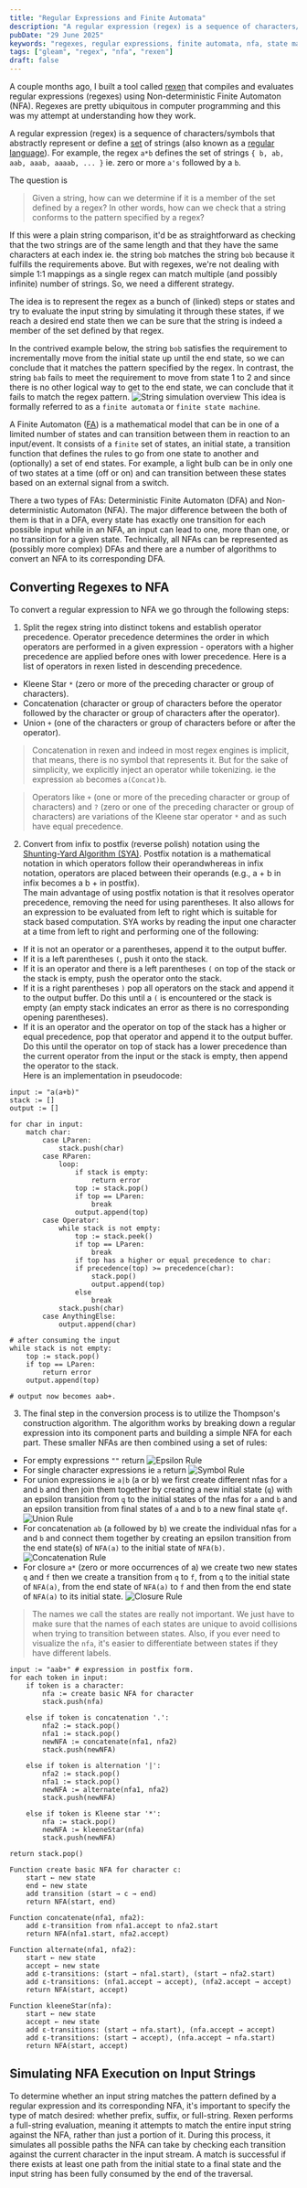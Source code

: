 ```yaml
---
title: "Regular Expressions and Finite Automata"
description: "A regular expression (regex) is a sequence of characters/symbols that abstractly represent or define a set of strings (also known as a regular language)."
pubDate: "29 June 2025"
keywords: "regexes, regular expressions, finite automata, nfa, state machine, tonie, victor, nwanochi, chisom, nigeria, regex, shunting yard algorithm, thomspsons construction, tonie victor, software engineer, gleam, rexen"
tags: ["gleam", "regex", "nfa", "rexen"]
draft: false
---
```


A couple months ago, I built a tool called [rexen](https://github.com/tonievictor/rexen) that compiles and evaluates regular expressions (regexes) using Non-deterministic Finite Automaton (NFA). Regexes are pretty ubiquitous in computer programming and this was my attempt at understanding how they work. 

A regular expression (regex) is a sequence of characters/symbols that abstractly
represent or define a [set](https://en.wikipedia.org/wiki/Set_(mathematics)) of strings (also known as a [regular language](https://en.wikipedia.org/wiki/Regular_language)). For
example, the regex `a*b` defines the set of strings `{ b, ab, aab, aaab, aaaab,
... }` ie. zero or more `a's` followed by a `b`.

The question is 
> Given a string, how can we determine if it is a member of the set defined by
> a regex? In other words, how can we check that a string conforms to the
> pattern specified by a regex?

If this were a plain string comparison, it'd be as straightforward as checking
that the two strings are of the same length and that they have the same
characters at each index ie. the string `bob` matches the string `bob` because it
fulfills the requirements above. But with regexes, we're not dealing with simple 1:1
mappings as a single regex can match multiple (and possibly infinite) number of strings.
So, we need a different strategy.

The idea is to represent the regex as a bunch of (linked) steps or states and
try to evaluate the input string by simulating it through these states, if we
reach a desired end state then we can be sure that the string is indeed a member
of the set defined by that regex. 

In the contrived example below, the string `bob` satisfies the
requirement to incrementally move from the initial state up until the end state, so we
can conclude that it matches the pattern specified by the regex. In contrast,
the string `bab` fails to meet the requirement to move from state 1 to 2 and
since there is no other logical way to get to the end state, we can conclude that it
fails to match the regex pattern.
![String simulation overview](/images/bobbab.png)
This idea is formally referred to as a `finite automata` or `finite state machine`.

A Finite Automaton ([FA](https://en.wikipedia.org/wiki/Finite-state_machine)) is a mathematical model that can be in one 
of a limited number of states and can transition between them in reaction to an input/event. 
It consists of a `finite` set of states, an initial state, a transition function that defines
the rules to go from one state to another and (optionally) a set of end states. For example, a light bulb can be
in only one of two states at a time (off or on) and can transition between these
states based on an external signal from a switch. 

There a two types of FAs: Deterministic Finite Automaton (DFA) and Non-deterministic Automaton (NFA).
The major difference between the both of them is that in a DFA, every state has exactly one transition for each 
possible input while in an NFA, an input can lead to one, more than one, or no transition for a given state. Technically, all NFAs can be represented as (possibly more complex) DFAs and there are a number of algorithms to convert an NFA to its corresponding DFA.

## Converting Regexes to NFA
To convert a regular expression to NFA we go through the following steps:
1. Split the regex string into distinct tokens and establish operator
precedence. Operator precedence determines the order in which operators are
performed in a given expression - operators with a higher precedence are applied
before ones with lower precedence. Here is a list of operators in rexen listed
in descending precedence.
- Kleene Star `*` (zero or more of the preceding character or group of characters).
- Concatenation (character or group of characters before the operator followed
by the character or group of characters after the operator).
- Union `+` (one of the characters or group of characters before or
after the operator).
> Concatenation in rexen and indeed in most regex engines is implicit, that
> means, there is no symbol that represents it. But for the sake of
> simplicity, we explicitly inject an operator while tokenizing. ie the expression `ab` becomes `a(Concat)b`. 

> Operators like `+` (one or more of the preceding character or group of
> characters) and `?` (zero or one of the preceding character or group of
> characters) are variations of the Kleene star operator `*` and as such have
> equal precedence.
2. Convert from infix to postfix (reverse polish) notation using the [Shunting-Yard Algorithm
(SYA)](). Postfix notation is a mathematical notation in which operators follow
their operandwhereas in infix notation, operators are placed between their
operands (e.g., a + b in infix becomes a b + in postfix).  
The main advantage of using postfix notation is that it resolves operator
precedence, removing the need for using parentheses. It also allows for an
expression to be evaluated from left to right which is suitable for stack based
computation. SYA works by reading the input one character at a time from left to
right and performing one of the following:
- If it is not an operator or a parentheses, append it to the output buffer.
- If it is a left parentheses `(`, push it onto the stack.
- If it is an operator and there is a left parentheses `(` on
  top of the stack or the stack is empty, push the operator onto the stack.
- If it is a right parentheses `)` pop all operators on the stack and append it to the
output buffer. Do this until a `(` is encountered or the stack is empty
(an empty stack indicates an error as there is no corresponding opening
parentheses).
- If it is an operator and the operator on top of the stack
has a higher or equal precedence, pop that operator and append it to the output
buffer. Do this until the operator on top of stack has a lower precedence than
the current operator from the input or the stack is empty, then append the operator to the stack.  
Here is an implementation in pseudocode:
```
input := "a(a+b)"
stack := []
output := []

for char in input:
    match char:
        case LParen: 
            stack.push(char)
        case RParen:
            loop:
                if stack is empty:
                    return error
                top := stack.pop()
                if top == LParen:
                    break
                output.append(top)
        case Operator:
            while stack is not empty:
                top := stack.peek()
                if top == LParen:
                    break
                if top has a higher or equal precedence to char:
                if precedence(top) >= precedence(char):
                    stack.pop()
                    output.append(top)
                else
                    break
            stack.push(char)
        case AnythingElse:
            output.append(char)

# after consuming the input
while stack is not empty:
    top := stack.pop()
    if top == LParen:
        return error
    output.append(top)

# output now becomes aab+.
```
3. The final step in the conversion process is to utilize the Thompson's construction algorithm. The algorithm works by breaking down a regular expression into its component parts and building a simple NFA for each part. These smaller NFAs are then combined using a set of rules: 
- For empty expressions `""` return ![Epsilon Rule](/images/epsilon-rule.png)
- For single character expressions ie `a` return ![Symbol Rule](/images/symbol-rule.png)
- For union expressions ie `a|b` (a or b) we first create different nfas for `a` and `b` and then join them together by creating a new initial state (`q`) with an epsilon transition from `q` to the initial states of the nfas for `a` and `b` and an epsilon transition from final states of `a` and `b` to a new final state `qf`. ![Union Rule](/images/union-rule.png)
- For concatenation `ab` (a followed by b) we create the individual nfas for `a` and `b` and connect them together by creating an epsilon transition from the end state(s) of `NFA(a)` to the initial state of `NFA(b)`. ![Concatenation Rule](/images/concat-rule.png)
-  For closure `a*` (zero or more occurrences of a) we create two new states `q` and `f` then we create a transition from `q` to `f`, from `q` to the initial state of `NFA(a)`, from the end state of `NFA(a)` to `f` and then from the end state of `NFA(a)` to its initial state. ![Closure Rule](/images/closure-rule.png)
> The names we call the states are really not important. We just have to make
> sure that the names of each states are unique to avoid collisions when trying
> to transition between states. Also, if you ever need to visualize the `nfa`,
> it's easier to differentiate between states if they have different labels.
```
input := "aab+" # expression in postfix form.
for each token in input:
    if token is a character:
        nfa := create basic NFA for character
        stack.push(nfa)

    else if token is concatenation '.':
        nfa2 := stack.pop()
        nfa1 := stack.pop()
        newNFA := concatenate(nfa1, nfa2)
        stack.push(newNFA)

    else if token is alternation '|':
        nfa2 := stack.pop()
        nfa1 := stack.pop()
        newNFA := alternate(nfa1, nfa2)
        stack.push(newNFA)

    else if token is Kleene star '*':
        nfa := stack.pop()
        newNFA := kleeneStar(nfa)
        stack.push(newNFA)

return stack.pop()

Function create basic NFA for character c:
    start ← new state
    end ← new state
    add transition (start → c → end)
    return NFA(start, end)

Function concatenate(nfa1, nfa2):
    add ε-transition from nfa1.accept to nfa2.start
    return NFA(nfa1.start, nfa2.accept)

Function alternate(nfa1, nfa2):
    start ← new state
    accept ← new state
    add ε-transitions: (start → nfa1.start), (start → nfa2.start)
    add ε-transitions: (nfa1.accept → accept), (nfa2.accept → accept)
    return NFA(start, accept)

Function kleeneStar(nfa):
    start ← new state
    accept ← new state
    add ε-transitions: (start → nfa.start), (nfa.accept → accept)
    add ε-transitions: (start → accept), (nfa.accept → nfa.start)
    return NFA(start, accept)
```

## Simulating NFA Execution on Input Strings
To determine whether an input string matches the pattern defined by a regular expression and its corresponding NFA, it's important to specify the type of match desired: whether prefix, suffix, or full-string. Rexen performs a full-string evaluation, meaning it attempts to match the entire input string against the NFA, rather than just a portion of it. During this process, it simulates all possible paths the NFA can take by checking each transition against the current character in the input stream. A match is successful if there exists at least one path from the initial state to a final state and the input string has been fully consumed by the end of the traversal.
